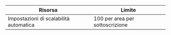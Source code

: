 
| Risorsa | Limite |
|----|----|
| Impostazioni di scalabilità automatica | 100 per area per sottoscrizione |

<!---HONumber=AcomDC_0907_2016-->